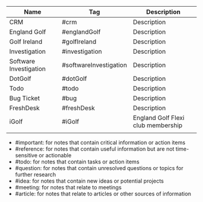 
| Name                   | Tag                    | Description                        |
| ---------------------- | ---------------------- | ---------------------------------- |
| CRM                    | #crm                   | Description                        |
| England Golf           | #englandGolf           | Description                        |
| Golf Ireland           | #golfIreland           | Description                        |
| Investigation          | #investigation         | Description                        |
| Software Investigation | #softwareInvestigation | Description                        |
| DotGolf                | #dotGolf               | Description                        |
| Todo                   | #todo                  | Description                        |
| Bug Ticket             | #bug                   | Description                        |
| FreshDesk              | #freshDesk             | Description                        |
| iGolf                  | #iGolf                 | England Golf Flexi club membership |
|                        |                        |                                    |



-   #important: for notes that contain critical information or action items
-   #reference: for notes that contain useful information but are not time-sensitive or actionable
-   #todo: for notes that contain tasks or action items
-   #question: for notes that contain unresolved questions or topics for further research
-   #idea: for notes that contain new ideas or potential projects
-   #meeting: for notes that relate to meetings
-   #article: for notes that relate to articles or other sources of information